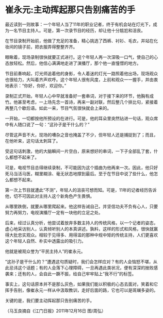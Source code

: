 # 崔永元:主动挥起那只告别痛苦的手

最近读到一则故事：一个年轻人当了11年的职业记者，终于有机会站在灯光下，成为一名节目主持人。可是，第一次录节目的经历，却让他十分尴尬和沮丧。 

在节目录制开始前，他做了充足的准备，精心挑选了西裤、衬衫、毛衣，并站在化妆间的镜子前，把衣服弄得整整齐齐。 

眼瞅着，现场录制很快就要正式进行。这个年轻人再一次深吸一口气，使自己的心态放轻松。然后，他信心满满地走进了演播厅，那个他一直憧憬的地方。 

节目前奏响起，灯光师追着他的身影，令人着迷的灯光一路照着他出场，现场观众也很给力，大叫着齐声欢呼。这个年轻人很有风度，上前和观众一一握手，并由衷地表示：“你好，你好，欢迎你。” 

录制正式开始，年轻人心中早就准备好一套串词，对于接下来的环节，他胸有成竹。他甚至考虑，一上场先念一首诗，再来一副对联，然后整几个排比句，紧接着再整几个歇后语。如此一来，节目气氛很快就会上来的。 

一开始，一切都按他所预设的在进行。可是，他的耳朵里突然钻进一句话，观众席中有人随口说了一句：“这孙子是干什么的？” 

尽管这声音不大，现场的嘈杂之音也掩盖了不少，但年轻人还是捕捉到了；而且，在他听来，这句话太刺耳了。 

受这句话刺激，他的大脑瞬间一片空白，原来想好的串词，一下子全部乱了套，什么都想不起来了。 

可是，电视节目总得继续录制，不可能因为这个插曲为他再来一次。因此，他只好死马当活马医，糊里糊涂、毫无状态地撑到最后。至于在节目中说了些什么，他怎么都想不起来。 

第一次上节目就遭此“不测”，年轻人的沮丧可想而知。可是，11年的记者经历告诉他，切不可因此对主持人这个新角色产生畏惧。 

从哪里跌倒，就要从哪里爬起来。他这样告诫自己，并坚信功夫不负有心人，只要努力再努力，电视演播厅一定有一块他的立足之处。 

后来，经过认真分析，他尝试着放弃多数主持人的传统风格，以一个记者的姿态，虚心地采访别人，认真倾听别人的本真讲述。孰料，这样的形式和风格，很快就赢得大批忠实观众。相较于见得多、用得滥的那种中规中矩的传统主持，人们更喜欢这个年轻人自然、朴实中透露出的吸引力。 

他就是被观众誉为“平民主持人”的崔永元。 

“这孙子是干什么的？”遭遇这句质疑时，我们会怎样应对？有的人会恼怒不堪，从此忌讳这个话题；有的人会落下心理障碍，一旦再遇此类状况，便有深深的挫败感袭来；还有的人，会自此一蹶不振，给自己牢牢贴上“我不行”的标签。 

事实上，这句话原本并不是那么灰色，如果我们能以积极的心态去面对，笑着和它挥手告别，像崔永元一样从中汲取教训，走好后面的路，它也可以是斑斓多姿的。 

关键的是，我们要主动挥起那只告别痛苦的手。 

（马玉良摘自《江门日报》2011年12月16日 图/周弘）